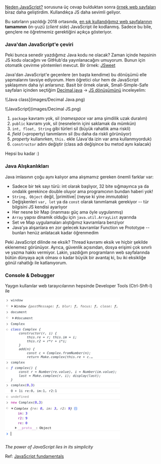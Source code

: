 [Neden JavaScript?](https://eyler.blogspot.com/2018/06/neden-javascript.html) sorusuna üç cevap bulduktan sonra [örnek web sayfaları](https://maeyler.github.io/JS/index.html) biraz daha geliştirdim. Kullandıkça JS daha sevimli geliyor.

Bu satırların yazıldığı 2018 ortasında, [en sık kullandığımız web sayfalarının](https://www.wikiwand.com/en/Programming_languages_used_in_most_popular_websites) **tamamının** ön-yuzü (_client side_) JavaScript ile kodlanmış. Sadece bu bile, gençlere ne öğretmemiz gerektiğini açıkça gösteriyor.

### Java'dan JavaScript'e çeviri
Peki bunca senedir yazdığımız Java kodu ne olacak? Zaman içinde hepsinin JS kodu olacağını ve GitHub'da yayınlanacağını umuyorum. Bunun için otomatik çevirme yöntemleri mevcut. Bir örnek: [JSweet](https://github.com/cincheo/jsweet)

Java'dan JavaScript'e geçenlere (en başta kendime) bu dönüşümü elle yapmalarını tavsiye ediyorum. Hem öğretici olur hem de JavaScript yaklaşımını daha iyi anlarsınız. Basit bir örnek olarak, Small-Simple-Safe sayfaları içinden seçtiğim [Decimal.java](https://github.com/maeyler/SmallSimpleSafe/blob/master/mae/tut/num/Decimal.java) -> [JS dönüşümünü](math/Number.js) inceleyelim:

![Java class](images/Decimal Java.png)

![JavaScript](images/Decimal JS.png)

1. `package` kavramı yok, sil (_namespace_ var ama şimdilik uzak duralım)
2. `public` kavramı yok, sil (nesnelerin içini saklamak da mümkün)
3. `int, float, String` gibi türleri sil (büyük rahatlık ama riskli)
4. _field_ (=property) tanımlarını sil (bu daha da riskli görünüyor)
5. _property_ kullanırken, `this.` ekle (Java'da izin var ama kullanmıyorduk)
6. `constructor` adını değiştir (class adı değişince bu metod aynı kalacak)

Hepsi bu kadar :) 

### Java Alışkanlıkları
Java imlasının çoğu aynı kalıyor ama alışmamız gereken önemli farklar var:

* Sadece bir tek sayı türü: int olarak başlıyor, 32 bite sığmayınca ya da ondalık gerekince double oluyor ama programcının bundan haberi yok!
* `String, Object` değil, |primitive| (neyse ki yine _immutable_)
* Değişkenleri `var, let` ya da `const` olarak tanımlamak gerekiyor -- tür bilgisini JS kendisi ayarlıyor
* Her nesne bir Map (inanması güç ama öyle uygulanmış)
* `Array` yapısı dinamik olduğu için `java.util.ArrayList` ayarında
* Set ve Map uygulamaları alıştığımız kavramlara benziyor 
* Java'ya alışanlara en zor gelecek kavramlar Function ve Prototype -- bunları henüz anlatacak kadar öğrenmedim

Peki JavaScript dilinde ne eksik? Thread kavramı eksik ve hiçbir şekilde eklenemez görünüyor. Ayrıca, güvenlik açısından, dosya erişimi çok sınırlı ve yazma hakkı vermiyor. Lakin, yazdığım programların web sayfalarında bütün dünyaya açık olması o kadar büyük bir avantaj ki, bu iki eksikliğe gönül rahatlığı ile katlanıyorum.

### Console & Debugger
Yaygın kullanılar web tarayıcılarının hepsinde Developer Tools (Ctrl-Shft-I) ile 

![Console](images/complex.png)

_The power of JavaScript lies in its simplicity_

Ref: [JavaScript fundamentals](https://medium.freecodecamp.org/learn-these-javascript-fundamentals-and-become-a-better-developer-2a031a0dc9cf)

